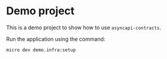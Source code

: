 # Demo project

This is a demo project to show how to use `asyncapi-contracts`.

Run the application using the command:

```bash
micro dev demo.infra:setup
```

